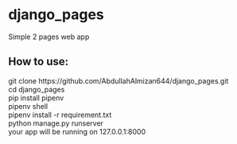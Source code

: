 # django_pages

<p>Simple 2 pages web app</p>

<h2>How to use:</h2>
git clone https://github.com/AbdullahAlmizan644/django_pages.git
</br>
cd django_pages
</br>
pip install pipenv
</br>
pipenv shell
</br>
pipenv install -r requirement.txt
</br>
python manage.py runserver
</br>
your app will be running on 127.0.0.1:8000
